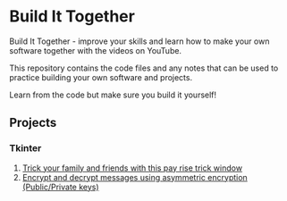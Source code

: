 # Build It Together
Build It Together - improve your skills and learn how to make your own software together with the videos on YouTube.

This repository contains the code files and any notes that can be used to practice building your own software and projects.

Learn from the code but make sure you build it yourself!

## Projects

### Tkinter
1. [Trick your family and friends with this pay rise trick window](tkinter/PayRise/README.md)
2. [Encrypt and decrypt messages using asymmetric encryption (Public/Private keys)](tkinter/EncryptMessages/README.md)
